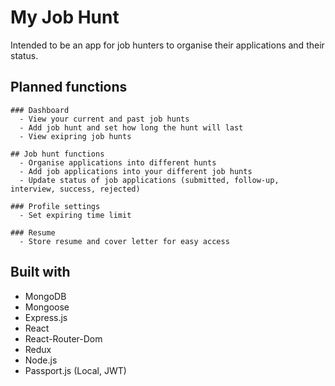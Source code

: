 # My Job Hunt

Intended to be an app for job hunters to organise their applications and their status.

  ## Planned functions

    ### Dashboard
      - View your current and past job hunts
      - Add job hunt and set how long the hunt will last
      - View exipring job hunts

    ## Job hunt functions
      - Organise applications into different hunts
      - Add job applications into your different job hunts
      - Update status of job applications (submitted, follow-up, interview, success, rejected)

    ### Profile settings
      - Set expiring time limit

    ### Resume
      - Store resume and cover letter for easy access

  ## Built with

  - MongoDB
  - Mongoose
  - Express.js
  - React
  - React-Router-Dom
  - Redux
  - Node.js
  - Passport.js (Local, JWT)
